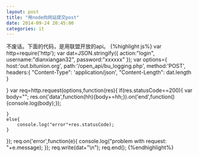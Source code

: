 ```yaml
---
layout: post
title: "用node向网站提交post"
date: 2014-09-24 20:45:00
categories: it
---
```


不废话。下面的代码，是用联盟开放的api。
{%highlight js%}
var http=require('http');
var dat=JSON.stringify({
	action:"login",
	username:"dianxiangan32",
	password:"xxxxxx"
});
var options={
	host:'out.bitunion.org',
	path:'/open_api/bu_logging.php',
	method:'POST',
	headers:{
		"Content-Type": 'application/json',
		"Content-Length": dat.length	
	}
	
}
var req=http.request(options,function(res){
	if(res.statusCode==200){
		var body="";
		res.on('data',function(hh){body+=hh;}).on('end',function(){console.log(body);});
		
	}
	else{
		console.log("error"+res.statusCode);
	}
});
req.on('error',function(e){
	console.log("problem with request: "+e.message);
});
req.write(dat+"\n");
req.end();
{%endhighlight%}


